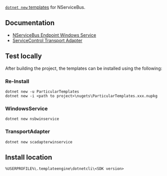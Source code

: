 [`dotnet new` templates](https://github.com/dotnet/templating/wiki/%22Runnable-Project%22-Templates) for NServiceBus.


## Documentation

 * [NServiceBus Endpoint Windows Service](https://docs.particular.net/nservicebus/dotnet-templates#nservicebus-endpoint-windows-service)
 * [ServiceControl Transport Adapter](https://docs.particular.net/nservicebus/dotnet-templates#servicecontrol-transport-adapter)


## Test locally

After building the project, the templates can be installed using the following:


### Re-Install

```
dotnet new -u ParticularTemplates
dotnet new -i <path to project>\nugets\ParticularTemplates.xxx.nupkg
```

### WindowsService

```
dotnet new nsbwinservice
```


### TransportAdapter

```
dotnet new scadapterwinservice
```

## Install location


`%USERPROFILE%\.templateengine\dotnetcli\<SDK version>`
